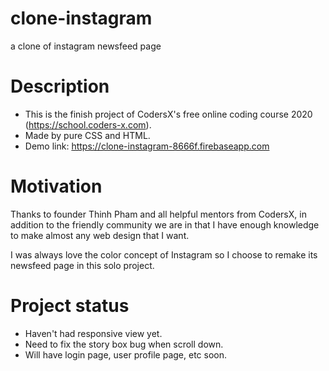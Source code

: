 # clone-instagram
a clone of instagram newsfeed page
# Description
  - This is the finish project of CodersX's free online coding course 2020 (https://school.coders-x.com).
  - Made by pure CSS and HTML.
  - Demo link: https://clone-instagram-8666f.firebaseapp.com
# Motivation
Thanks to founder Thinh Pham and all helpful mentors from CodersX, in addition to the friendly community we are in that I have enough knowledge to make almost any web design that I want.

I was always love the color concept of Instagram so I choose to remake its newsfeed page in this solo project.
# Project status
  - Haven't had responsive view yet.
  - Need to fix the story box bug when scroll down.
  - Will have login page, user profile page, etc soon.
